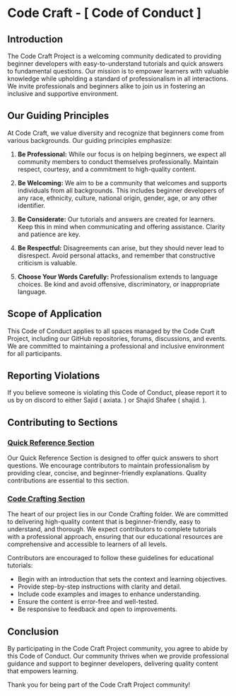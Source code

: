 # Code Craft - [ Code of Conduct ]

## Introduction

The Code Craft Project is a welcoming community dedicated to providing beginner developers with easy-to-understand tutorials and quick answers to fundamental questions. Our mission is to empower learners with valuable knowledge while upholding a standard of professionalism in all interactions. We invite professionals and beginners alike to join us in fostering an inclusive and supportive environment.

## Our Guiding Principles

At Code Craft, we value diversity and recognize that beginners come from various backgrounds. Our guiding principles emphasize:

1. **Be Professional:** While our focus is on helping beginners, we expect all community members to conduct themselves professionally. Maintain respect, courtesy, and a commitment to high-quality content.

2. **Be Welcoming:** We aim to be a community that welcomes and supports individuals from all backgrounds. This includes beginner developers of any race, ethnicity, culture, national origin, gender, age, or any other identifier.

3. **Be Considerate:** Our tutorials and answers are created for learners. Keep this in mind when communicating and offering assistance. Clarity and patience are key.

4. **Be Respectful:** Disagreements can arise, but they should never lead to disrespect. Avoid personal attacks, and remember that constructive criticism is valuable.

5. **Choose Your Words Carefully:** Professionalism extends to language choices. Be kind and avoid offensive, discriminatory, or inappropriate language.

## Scope of Application

This Code of Conduct applies to all spaces managed by the Code Craft Project, including our GitHub repositories, forums, discussions, and events. We are committed to maintaining a professional and inclusive environment for all participants.

## Reporting Violations

If you believe someone is violating this Code of Conduct, please report it to us by on discord to either Sajid ( axiata. ) or Shajid Shafee ( shajid. ).

## Contributing to Sections

### [Quick Reference Section](./Quick%20Reference/)

Our Quick Reference Section is designed to offer quick answers to short questions. We encourage contributors to maintain professionalism by providing clear, concise, and beginner-friendly explanations. Quality contributions are essential to this section.

### [Code Crafting Section](./Code%20Crafting/)

The heart of our project lies in our Conde Crafting folder. We are committed to delivering high-quality content that is beginner-friendly, easy to understand, and thorough. We expect contributors to complete tutorials with a professional approach, ensuring that our educational resources are comprehensive and accessible to learners of all levels.

Contributors are encouraged to follow these guidelines for educational tutorials:

- Begin with an introduction that sets the context and learning objectives.
- Provide step-by-step instructions with clarity and detail.
- Include code examples and images to enhance understanding.
- Ensure the content is error-free and well-tested.
- Be responsive to feedback and open to improvements.

## Conclusion

By participating in the Code Craft Project community, you agree to abide by this Code of Conduct. Our community thrives when we provide professional guidance and support to beginner developers, delivering quality content that empowers learning.

Thank you for being part of the Code Craft Project community!
